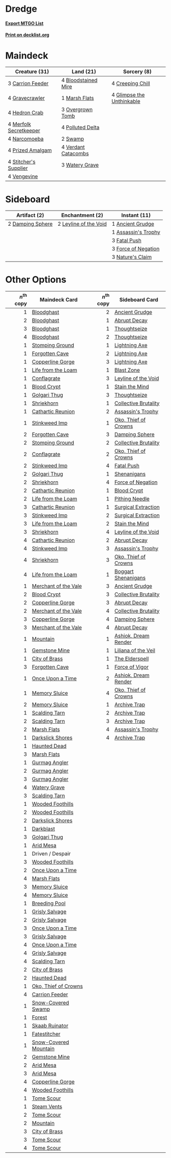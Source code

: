 # Dredge

#### [Export MTGO List](../collection/Dredge/Dredge.txt)
#### [Print on decklist.org](http://decklist.org/?deckmain=4%09Bloodstained%20Mire%0A3%09Carrion%20Feeder%0A4%09Creeping%20Chill%0A4%09Glimpse%20the%20Unthinkable%0A4%09Gravecrawler%0A4%09Hedron%20Crab%0A1%09Marsh%20Flats%0A4%09Merfolk%20Secretkeeper%0A4%09Narcomoeba%0A3%09Overgrown%20Tomb%0A4%09Polluted%20Delta%0A4%09Prized%20Amalgam%0A4%09Stitcher's%20Supplier%0A2%09Swamp%0A4%09Vengevine%0A4%09Verdant%20Catacombs%0A3%09Watery%20Grave&deckside=1%09Ancient%20Grudge%0A1%09Assassin's%20Trophy%0A2%09Damping%20Sphere%0A3%09Fatal%20Push%0A3%09Force%20of%20Negation%0A2%09Leyline%20of%20the%20Void%0A3%09Nature's%20Claim)
# Maindeck

|                                          Creature (31)                                          |                                          Land (21)                                           |                                            Sorcery (8)                                             |
|-------------------------------------------------------------------------------------------------|----------------------------------------------------------------------------------------------|----------------------------------------------------------------------------------------------------|
|3 [Carrion Feeder](http://gatherer.wizards.com/Pages/Card/Details.aspx?multiverseid=210133)      |4 [Bloodstained Mire](http://gatherer.wizards.com/Pages/Card/Details.aspx?multiverseid=405094)|4 [Creeping Chill](http://gatherer.wizards.com/Pages/Card/Details.aspx?multiverseid=452816)         |
|4 [Gravecrawler](http://gatherer.wizards.com/Pages/Card/Details.aspx?multiverseid=409635)        |1 [Marsh Flats](http://gatherer.wizards.com/Pages/Card/Details.aspx?multiverseid=405101)      |4 [Glimpse the Unthinkable](http://gatherer.wizards.com/Pages/Card/Details.aspx?multiverseid=455918)|
|4 [Hedron Crab](http://gatherer.wizards.com/Pages/Card/Details.aspx?multiverseid=180348)         |3 [Overgrown Tomb](http://gatherer.wizards.com/Pages/Card/Details.aspx?multiverseid=405103)   |                                                                                                    |
|4 [Merfolk Secretkeeper](http://gatherer.wizards.com/Pages/Card/Details.aspx?multiverseid=473015)|4 [Polluted Delta](http://gatherer.wizards.com/Pages/Card/Details.aspx?multiverseid=405104)   |                                                                                                    |
|4 [Narcomoeba](http://gatherer.wizards.com/Pages/Card/Details.aspx?multiverseid=136140)          |2 [Swamp](http://gatherer.wizards.com/Pages/Card/Details.aspx?multiverseid=439858)            |                                                                                                    |
|4 [Prized Amalgam](http://gatherer.wizards.com/Pages/Card/Details.aspx?multiverseid=410014)      |4 [Verdant Catacombs](http://gatherer.wizards.com/Pages/Card/Details.aspx?multiverseid=405113)|                                                                                                    |
|4 [Stitcher's Supplier](http://gatherer.wizards.com/Pages/Card/Details.aspx?multiverseid=447257) |3 [Watery Grave](http://gatherer.wizards.com/Pages/Card/Details.aspx?multiverseid=405114)     |                                                                                                    |
|4 [Vengevine](http://gatherer.wizards.com/Pages/Card/Details.aspx?multiverseid=457124)           |                                                                                              |                                                                                                    |


# Sideboard

|                                       Artifact (2)                                        |                                        Enchantment (2)                                         |                                         Instant (11)                                         |
|-------------------------------------------------------------------------------------------|------------------------------------------------------------------------------------------------|----------------------------------------------------------------------------------------------|
|2 [Damping Sphere](http://gatherer.wizards.com/Pages/Card/Details.aspx?multiverseid=443101)|2 [Leyline of the Void](http://gatherer.wizards.com/Pages/Card/Details.aspx?multiverseid=107682)|1 [Ancient Grudge](http://gatherer.wizards.com/Pages/Card/Details.aspx?multiverseid=235600)   |
|                                                                                           |                                                                                                |1 [Assassin's Trophy](http://gatherer.wizards.com/Pages/Card/Details.aspx?multiverseid=452902)|
|                                                                                           |                                                                                                |3 [Fatal Push](http://gatherer.wizards.com/Pages/Card/Details.aspx?multiverseid=423724)       |
|                                                                                           |                                                                                                |3 [Force of Negation](http://gatherer.wizards.com/Pages/Card/Details.aspx?multiverseid=464001)|
|                                                                                           |                                                                                                |3 [Nature's Claim](http://gatherer.wizards.com/Pages/Card/Details.aspx?multiverseid=382316)   |


# Other Options

|*n*<sup>th</sup> copy|                                         Maindeck Card                                          |*n*<sup>th</sup> copy|                                        Sideboard Card                                         |
|--------------------:|------------------------------------------------------------------------------------------------|--------------------:|-----------------------------------------------------------------------------------------------|
|                    1|[Bloodghast](http://gatherer.wizards.com/Pages/Card/Details.aspx?multiverseid=438648)           |                    2|[Ancient Grudge](http://gatherer.wizards.com/Pages/Card/Details.aspx?multiverseid=235600)      |
|                    2|[Bloodghast](http://gatherer.wizards.com/Pages/Card/Details.aspx?multiverseid=438648)           |                    1|[Abrupt Decay](http://gatherer.wizards.com/Pages/Card/Details.aspx?multiverseid=456061)        |
|                    3|[Bloodghast](http://gatherer.wizards.com/Pages/Card/Details.aspx?multiverseid=438648)           |                    1|[Thoughtseize](http://gatherer.wizards.com/Pages/Card/Details.aspx?multiverseid=438676)        |
|                    4|[Bloodghast](http://gatherer.wizards.com/Pages/Card/Details.aspx?multiverseid=438648)           |                    2|[Thoughtseize](http://gatherer.wizards.com/Pages/Card/Details.aspx?multiverseid=438676)        |
|                    1|[Stomping Ground](http://gatherer.wizards.com/Pages/Card/Details.aspx?multiverseid=405110)      |                    1|[Lightning Axe](http://gatherer.wizards.com/Pages/Card/Details.aspx?multiverseid=409925)       |
|                    1|[Forgotten Cave](http://gatherer.wizards.com/Pages/Card/Details.aspx?multiverseid=376344)       |                    2|[Lightning Axe](http://gatherer.wizards.com/Pages/Card/Details.aspx?multiverseid=409925)       |
|                    1|[Copperline Gorge](http://gatherer.wizards.com/Pages/Card/Details.aspx?multiverseid=209408)     |                    3|[Lightning Axe](http://gatherer.wizards.com/Pages/Card/Details.aspx?multiverseid=409925)       |
|                    1|[Life from the Loam](http://gatherer.wizards.com/Pages/Card/Details.aspx?multiverseid=338409)   |                    1|[Blast Zone](http://gatherer.wizards.com/Pages/Card/Details.aspx?multiverseid=461171)          |
|                    1|[Conflagrate](http://gatherer.wizards.com/Pages/Card/Details.aspx?multiverseid=114909)          |                    3|[Leyline of the Void](http://gatherer.wizards.com/Pages/Card/Details.aspx?multiverseid=107682) |
|                    1|[Blood Crypt](http://gatherer.wizards.com/Pages/Card/Details.aspx?multiverseid=97102)           |                    1|[Stain the Mind](http://gatherer.wizards.com/Pages/Card/Details.aspx?multiverseid=383402)      |
|                    1|[Golgari Thug](http://gatherer.wizards.com/Pages/Card/Details.aspx?multiverseid=292953)         |                    3|[Thoughtseize](http://gatherer.wizards.com/Pages/Card/Details.aspx?multiverseid=438676)        |
|                    1|[Shriekhorn](http://gatherer.wizards.com/Pages/Card/Details.aspx?multiverseid=213786)           |                    1|[Collective Brutality](http://gatherer.wizards.com/Pages/Card/Details.aspx?multiverseid=414380)|
|                    1|[Cathartic Reunion](http://gatherer.wizards.com/Pages/Card/Details.aspx?multiverseid=417682)    |                    2|[Assassin's Trophy](http://gatherer.wizards.com/Pages/Card/Details.aspx?multiverseid=452902)   |
|                    1|[Stinkweed Imp](http://gatherer.wizards.com/Pages/Card/Details.aspx?multiverseid=193870)        |                    1|[Oko, Thief of Crowns](http://gatherer.wizards.com/Pages/Card/Details.aspx?multiverseid=473159)|
|                    2|[Forgotten Cave](http://gatherer.wizards.com/Pages/Card/Details.aspx?multiverseid=376344)       |                    3|[Damping Sphere](http://gatherer.wizards.com/Pages/Card/Details.aspx?multiverseid=443101)      |
|                    2|[Stomping Ground](http://gatherer.wizards.com/Pages/Card/Details.aspx?multiverseid=405110)      |                    2|[Collective Brutality](http://gatherer.wizards.com/Pages/Card/Details.aspx?multiverseid=414380)|
|                    2|[Conflagrate](http://gatherer.wizards.com/Pages/Card/Details.aspx?multiverseid=114909)          |                    2|[Oko, Thief of Crowns](http://gatherer.wizards.com/Pages/Card/Details.aspx?multiverseid=473159)|
|                    2|[Stinkweed Imp](http://gatherer.wizards.com/Pages/Card/Details.aspx?multiverseid=193870)        |                    4|[Fatal Push](http://gatherer.wizards.com/Pages/Card/Details.aspx?multiverseid=423724)          |
|                    2|[Golgari Thug](http://gatherer.wizards.com/Pages/Card/Details.aspx?multiverseid=292953)         |                    1|[Shenanigans](http://gatherer.wizards.com/Pages/Card/Details.aspx?multiverseid=464095)         |
|                    2|[Shriekhorn](http://gatherer.wizards.com/Pages/Card/Details.aspx?multiverseid=213786)           |                    4|[Force of Negation](http://gatherer.wizards.com/Pages/Card/Details.aspx?multiverseid=464001)   |
|                    2|[Cathartic Reunion](http://gatherer.wizards.com/Pages/Card/Details.aspx?multiverseid=417682)    |                    1|[Blood Crypt](http://gatherer.wizards.com/Pages/Card/Details.aspx?multiverseid=97102)          |
|                    2|[Life from the Loam](http://gatherer.wizards.com/Pages/Card/Details.aspx?multiverseid=338409)   |                    1|[Pithing Needle](http://gatherer.wizards.com/Pages/Card/Details.aspx?multiverseid=129526)      |
|                    3|[Cathartic Reunion](http://gatherer.wizards.com/Pages/Card/Details.aspx?multiverseid=417682)    |                    1|[Surgical Extraction](http://gatherer.wizards.com/Pages/Card/Details.aspx?multiverseid=397706) |
|                    3|[Stinkweed Imp](http://gatherer.wizards.com/Pages/Card/Details.aspx?multiverseid=193870)        |                    2|[Surgical Extraction](http://gatherer.wizards.com/Pages/Card/Details.aspx?multiverseid=397706) |
|                    3|[Life from the Loam](http://gatherer.wizards.com/Pages/Card/Details.aspx?multiverseid=338409)   |                    2|[Stain the Mind](http://gatherer.wizards.com/Pages/Card/Details.aspx?multiverseid=383402)      |
|                    3|[Shriekhorn](http://gatherer.wizards.com/Pages/Card/Details.aspx?multiverseid=213786)           |                    4|[Leyline of the Void](http://gatherer.wizards.com/Pages/Card/Details.aspx?multiverseid=107682) |
|                    4|[Cathartic Reunion](http://gatherer.wizards.com/Pages/Card/Details.aspx?multiverseid=417682)    |                    2|[Abrupt Decay](http://gatherer.wizards.com/Pages/Card/Details.aspx?multiverseid=456061)        |
|                    4|[Stinkweed Imp](http://gatherer.wizards.com/Pages/Card/Details.aspx?multiverseid=193870)        |                    3|[Assassin's Trophy](http://gatherer.wizards.com/Pages/Card/Details.aspx?multiverseid=452902)   |
|                    4|[Shriekhorn](http://gatherer.wizards.com/Pages/Card/Details.aspx?multiverseid=213786)           |                    3|[Oko, Thief of Crowns](http://gatherer.wizards.com/Pages/Card/Details.aspx?multiverseid=473159)|
|                    4|[Life from the Loam](http://gatherer.wizards.com/Pages/Card/Details.aspx?multiverseid=338409)   |                    1|[Boggart Shenanigans](http://gatherer.wizards.com/Pages/Card/Details.aspx?multiverseid=157915) |
|                    1|[Merchant of the Vale](http://gatherer.wizards.com/Pages/Card/Details.aspx?multiverseid=473093) |                    3|[Ancient Grudge](http://gatherer.wizards.com/Pages/Card/Details.aspx?multiverseid=235600)      |
|                    2|[Blood Crypt](http://gatherer.wizards.com/Pages/Card/Details.aspx?multiverseid=97102)           |                    3|[Collective Brutality](http://gatherer.wizards.com/Pages/Card/Details.aspx?multiverseid=414380)|
|                    2|[Copperline Gorge](http://gatherer.wizards.com/Pages/Card/Details.aspx?multiverseid=209408)     |                    3|[Abrupt Decay](http://gatherer.wizards.com/Pages/Card/Details.aspx?multiverseid=456061)        |
|                    2|[Merchant of the Vale](http://gatherer.wizards.com/Pages/Card/Details.aspx?multiverseid=473093) |                    4|[Collective Brutality](http://gatherer.wizards.com/Pages/Card/Details.aspx?multiverseid=414380)|
|                    3|[Copperline Gorge](http://gatherer.wizards.com/Pages/Card/Details.aspx?multiverseid=209408)     |                    4|[Damping Sphere](http://gatherer.wizards.com/Pages/Card/Details.aspx?multiverseid=443101)      |
|                    3|[Merchant of the Vale](http://gatherer.wizards.com/Pages/Card/Details.aspx?multiverseid=473093) |                    4|[Abrupt Decay](http://gatherer.wizards.com/Pages/Card/Details.aspx?multiverseid=456061)        |
|                    1|[Mountain](http://gatherer.wizards.com/Pages/Card/Details.aspx?multiverseid=439859)             |                    1|[Ashiok, Dream Render](http://gatherer.wizards.com/Pages/Card/Details.aspx?multiverseid=461155)|
|                    1|[Gemstone Mine](http://gatherer.wizards.com/Pages/Card/Details.aspx?multiverseid=109761)        |                    1|[Liliana of the Veil](http://gatherer.wizards.com/Pages/Card/Details.aspx?multiverseid=235597) |
|                    1|[City of Brass](http://gatherer.wizards.com/Pages/Card/Details.aspx?multiverseid=4178)          |                    1|[The Elderspell](http://gatherer.wizards.com/Pages/Card/Details.aspx?multiverseid=461016)      |
|                    3|[Forgotten Cave](http://gatherer.wizards.com/Pages/Card/Details.aspx?multiverseid=376344)       |                    1|[Force of Vigor](http://gatherer.wizards.com/Pages/Card/Details.aspx?multiverseid=464113)      |
|                    1|[Once Upon a Time](http://gatherer.wizards.com/Pages/Card/Details.aspx?multiverseid=473131)     |                    2|[Ashiok, Dream Render](http://gatherer.wizards.com/Pages/Card/Details.aspx?multiverseid=461155)|
|                    1|[Memory Sluice](http://gatherer.wizards.com/Pages/Card/Details.aspx?multiverseid=158759)        |                    4|[Oko, Thief of Crowns](http://gatherer.wizards.com/Pages/Card/Details.aspx?multiverseid=473159)|
|                    2|[Memory Sluice](http://gatherer.wizards.com/Pages/Card/Details.aspx?multiverseid=158759)        |                    1|[Archive Trap](http://gatherer.wizards.com/Pages/Card/Details.aspx?multiverseid=197538)        |
|                    1|[Scalding Tarn](http://gatherer.wizards.com/Pages/Card/Details.aspx?multiverseid=405107)        |                    2|[Archive Trap](http://gatherer.wizards.com/Pages/Card/Details.aspx?multiverseid=197538)        |
|                    2|[Scalding Tarn](http://gatherer.wizards.com/Pages/Card/Details.aspx?multiverseid=405107)        |                    3|[Archive Trap](http://gatherer.wizards.com/Pages/Card/Details.aspx?multiverseid=197538)        |
|                    2|[Marsh Flats](http://gatherer.wizards.com/Pages/Card/Details.aspx?multiverseid=405101)          |                    4|[Assassin's Trophy](http://gatherer.wizards.com/Pages/Card/Details.aspx?multiverseid=452902)   |
|                    1|[Darkslick Shores](http://gatherer.wizards.com/Pages/Card/Details.aspx?multiverseid=209400)     |                    4|[Archive Trap](http://gatherer.wizards.com/Pages/Card/Details.aspx?multiverseid=197538)        |
|                    1|[Haunted Dead](http://gatherer.wizards.com/Pages/Card/Details.aspx?multiverseid=414387)         |                     |                                                                                               |
|                    3|[Marsh Flats](http://gatherer.wizards.com/Pages/Card/Details.aspx?multiverseid=405101)          |                     |                                                                                               |
|                    1|[Gurmag Angler](http://gatherer.wizards.com/Pages/Card/Details.aspx?multiverseid=391850)        |                     |                                                                                               |
|                    2|[Gurmag Angler](http://gatherer.wizards.com/Pages/Card/Details.aspx?multiverseid=391850)        |                     |                                                                                               |
|                    3|[Gurmag Angler](http://gatherer.wizards.com/Pages/Card/Details.aspx?multiverseid=391850)        |                     |                                                                                               |
|                    4|[Watery Grave](http://gatherer.wizards.com/Pages/Card/Details.aspx?multiverseid=405114)         |                     |                                                                                               |
|                    3|[Scalding Tarn](http://gatherer.wizards.com/Pages/Card/Details.aspx?multiverseid=405107)        |                     |                                                                                               |
|                    1|[Wooded Foothills](http://gatherer.wizards.com/Pages/Card/Details.aspx?multiverseid=405116)     |                     |                                                                                               |
|                    2|[Wooded Foothills](http://gatherer.wizards.com/Pages/Card/Details.aspx?multiverseid=405116)     |                     |                                                                                               |
|                    2|[Darkslick Shores](http://gatherer.wizards.com/Pages/Card/Details.aspx?multiverseid=209400)     |                     |                                                                                               |
|                    1|[Darkblast](http://gatherer.wizards.com/Pages/Card/Details.aspx?multiverseid=456055)            |                     |                                                                                               |
|                    3|[Golgari Thug](http://gatherer.wizards.com/Pages/Card/Details.aspx?multiverseid=292953)         |                     |                                                                                               |
|                    1|[Arid Mesa](http://gatherer.wizards.com/Pages/Card/Details.aspx?multiverseid=405092)            |                     |                                                                                               |
|                    1|Driven / Despair                                                                                |                     |                                                                                               |
|                    3|[Wooded Foothills](http://gatherer.wizards.com/Pages/Card/Details.aspx?multiverseid=405116)     |                     |                                                                                               |
|                    2|[Once Upon a Time](http://gatherer.wizards.com/Pages/Card/Details.aspx?multiverseid=473131)     |                     |                                                                                               |
|                    4|[Marsh Flats](http://gatherer.wizards.com/Pages/Card/Details.aspx?multiverseid=405101)          |                     |                                                                                               |
|                    3|[Memory Sluice](http://gatherer.wizards.com/Pages/Card/Details.aspx?multiverseid=158759)        |                     |                                                                                               |
|                    4|[Memory Sluice](http://gatherer.wizards.com/Pages/Card/Details.aspx?multiverseid=158759)        |                     |                                                                                               |
|                    1|[Breeding Pool](http://gatherer.wizards.com/Pages/Card/Details.aspx?multiverseid=97088)         |                     |                                                                                               |
|                    1|[Grisly Salvage](http://gatherer.wizards.com/Pages/Card/Details.aspx?multiverseid=405253)       |                     |                                                                                               |
|                    2|[Grisly Salvage](http://gatherer.wizards.com/Pages/Card/Details.aspx?multiverseid=405253)       |                     |                                                                                               |
|                    3|[Once Upon a Time](http://gatherer.wizards.com/Pages/Card/Details.aspx?multiverseid=473131)     |                     |                                                                                               |
|                    3|[Grisly Salvage](http://gatherer.wizards.com/Pages/Card/Details.aspx?multiverseid=405253)       |                     |                                                                                               |
|                    4|[Once Upon a Time](http://gatherer.wizards.com/Pages/Card/Details.aspx?multiverseid=473131)     |                     |                                                                                               |
|                    4|[Grisly Salvage](http://gatherer.wizards.com/Pages/Card/Details.aspx?multiverseid=405253)       |                     |                                                                                               |
|                    4|[Scalding Tarn](http://gatherer.wizards.com/Pages/Card/Details.aspx?multiverseid=405107)        |                     |                                                                                               |
|                    2|[City of Brass](http://gatherer.wizards.com/Pages/Card/Details.aspx?multiverseid=4178)          |                     |                                                                                               |
|                    2|[Haunted Dead](http://gatherer.wizards.com/Pages/Card/Details.aspx?multiverseid=414387)         |                     |                                                                                               |
|                    1|[Oko, Thief of Crowns](http://gatherer.wizards.com/Pages/Card/Details.aspx?multiverseid=473159) |                     |                                                                                               |
|                    4|[Carrion Feeder](http://gatherer.wizards.com/Pages/Card/Details.aspx?multiverseid=210133)       |                     |                                                                                               |
|                    1|[Snow-Covered Swamp](http://gatherer.wizards.com/Pages/Card/Details.aspx?multiverseid=121256)   |                     |                                                                                               |
|                    1|[Forest](http://gatherer.wizards.com/Pages/Card/Details.aspx?multiverseid=439860)               |                     |                                                                                               |
|                    1|[Skaab Ruinator](http://gatherer.wizards.com/Pages/Card/Details.aspx?multiverseid=230780)       |                     |                                                                                               |
|                    1|[Fatestitcher](http://gatherer.wizards.com/Pages/Card/Details.aspx?multiverseid=176456)         |                     |                                                                                               |
|                    1|[Snow-Covered Mountain](http://gatherer.wizards.com/Pages/Card/Details.aspx?multiverseid=121233)|                     |                                                                                               |
|                    2|[Gemstone Mine](http://gatherer.wizards.com/Pages/Card/Details.aspx?multiverseid=109761)        |                     |                                                                                               |
|                    2|[Arid Mesa](http://gatherer.wizards.com/Pages/Card/Details.aspx?multiverseid=405092)            |                     |                                                                                               |
|                    3|[Arid Mesa](http://gatherer.wizards.com/Pages/Card/Details.aspx?multiverseid=405092)            |                     |                                                                                               |
|                    4|[Copperline Gorge](http://gatherer.wizards.com/Pages/Card/Details.aspx?multiverseid=209408)     |                     |                                                                                               |
|                    4|[Wooded Foothills](http://gatherer.wizards.com/Pages/Card/Details.aspx?multiverseid=405116)     |                     |                                                                                               |
|                    1|[Tome Scour](http://gatherer.wizards.com/Pages/Card/Details.aspx?multiverseid=191598)           |                     |                                                                                               |
|                    1|[Steam Vents](http://gatherer.wizards.com/Pages/Card/Details.aspx?multiverseid=405109)          |                     |                                                                                               |
|                    2|[Tome Scour](http://gatherer.wizards.com/Pages/Card/Details.aspx?multiverseid=191598)           |                     |                                                                                               |
|                    2|[Mountain](http://gatherer.wizards.com/Pages/Card/Details.aspx?multiverseid=439859)             |                     |                                                                                               |
|                    3|[City of Brass](http://gatherer.wizards.com/Pages/Card/Details.aspx?multiverseid=4178)          |                     |                                                                                               |
|                    3|[Tome Scour](http://gatherer.wizards.com/Pages/Card/Details.aspx?multiverseid=191598)           |                     |                                                                                               |
|                    4|[Tome Scour](http://gatherer.wizards.com/Pages/Card/Details.aspx?multiverseid=191598)           |                     |                                                                                               |

